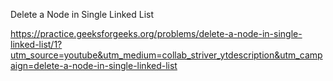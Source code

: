 Delete a Node in Single Linked List

https://practice.geeksforgeeks.org/problems/delete-a-node-in-single-linked-list/1?utm_source=youtube&utm_medium=collab_striver_ytdescription&utm_campaign=delete-a-node-in-single-linked-list
